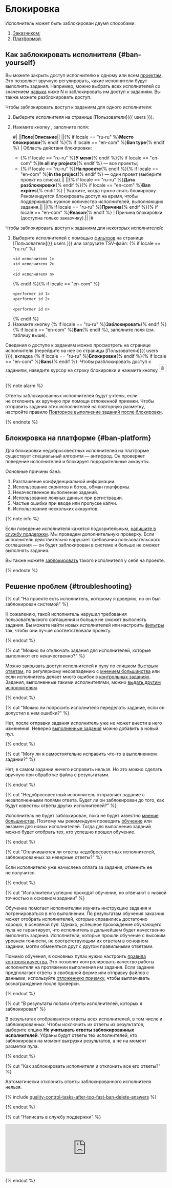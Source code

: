 # Блокировка

Исполнитель может быть заблокирован двумя способами:

1. [Заказчиком](#ban-yourself);
1. [Платформой](#ban-platform).

## Как заблокировать исполнителя  {#ban-yourself}

Вы можете закрыть доступ исполнителю к одному или всем [проектам](../../glossary.md#project). Это позволяет вручную регулировать, какие исполнители будут выполнять задания. Например, можно выбрать всех исполнителей со значением [навыка](../../glossary.md#skill) ниже N и заблокировать им доступ к заданиям. Вы также можете разблокировать доступ.

Чтобы заблокировать доступ к заданиям для одного исполнителя:

1. Выберите исполнителя на странице [Пользователи]({{ users }}).

1. Нажмите кнопку , заполните поля:

    #|
    ||**Поле**|**Описание**||
    ||{% if locale == "ru-ru" %}**Место блокировки**{% endif %}{% if locale == "en-com" %}**Ban type**{% endif %} | Область действия блокировки:
    - {% if locale == "ru-ru" %}**У меня**{% endif %}{% if locale == "en-com" %}**In all my projects**{% endif %} — все проекты;
    - {% if locale == "ru-ru" %}**На проекте**{% endif %}{% if locale == "en-com" %}**In the project**{% endif %} — один проект (выберите проект из списка).||
    ||{% if locale == "ru-ru" %}**Дата разблокировки**{% endif %}{% if locale == "en-com" %}**Ban expires**{% endif %} | Укажите, когда нужно снять блокировку.
    Рекомендуется блокировать доступ на время, чтобы поддерживать нужное количество исполнителей, выполняющих задания.||
    ||{% if locale == "ru-ru" %}**Причина**{% endif %}{% if locale == "en-com" %}**Reason**{% endif %} | Причина блокировки (доступна только заказчику).||
    |#


Чтобы заблокировать доступ к заданиям для некоторых исполнителей:

1. Выберите исполнителей с помощью [фильтров](../../glossary.md#filtering) на странице [Пользователи]({{ users }}) или загрузите TSV-файл:
    {% if locale == "ru-ru" %}
    ```no-highlight
    <id исполнителя 1>
    <id исполнителя 2>
    ...
    <id исполнителя n>
    ```
    {% endif %}{% if locale == "en-com" %}
    ```no-highlight
    <performer id 1>
    <performer id 2>
    ...
    <performer id n>
    ```
    {% endif %}
1. Нажмите кнопку {% if locale == "ru-ru" %}**Заблокировать**{% endif %}{% if locale == "en-com" %}**Ban**{% endif %}, заполните поля (см. таблицу выше).


Сведения о доступе к заданиям можно просмотреть на странице исполнителя (перейдите на нее со страницы [Пользователи]({{ users }})), вкладка {% if locale == "ru-ru" %}**Блокировки**{% endif %}{% if locale == "en-com" %}**Bans**{% endif %}. Чтобы разблокировать доступ к заданиям, наведите курсор на строку блокировки и нажмите кнопку ![](../_images/location-job/task-edit/task-action-delete.png).

{% note alarm %}

Ответы заблокированных исполнителей будут учтены, если не отклонить их вручную при помощи отложенной приемки. Чтобы отправить задания этих исполнителей на повторную разметку, настройте правило [Повторное выполнение заданий после блокировки](restore-task-overlap.md).

{% endnote %}


## Блокировка на платформе {#ban-platform}

Для блокировки недобросовестных исполнителей на платформе существует специальный алгоритм — антифрод. Он проверяет поведение исполнителей и блокирует подозрительные аккаунты.

Основные причины бана:

1. Разглашение конфиденциальной информации.
1. Использование скриптов и ботов, обман платформы.
1. Некачественное выполнение заданий.
1. Использование ложных данных при регистрации.
1. Частые ошибки при вводе или пропуске капчи.
1. Использование нескольких аккаунтов.

{% note info %}

Если поведение исполнителя кажется подозрительным, [напишите в службу поддержки](../troubleshooting/support.md#cheater). Мы проведем дополнительную проверку. Если исполнитель действительно нарушает требования пользовательского соглашения — он будет заблокирован в системе и больше не сможет выполнять задания.

Вы также можете [заблокировать](#ban) такого исполнителя у себя на проекте.

{% endnote %}



## Решение проблем {#troubleshooting}

{% cut "На проекте есть исполнитель, которому я доверяю, но он был заблокирован системой" %}

К сожалению, такой исполнитель нарушил требования пользовательского соглашения и больше не сможет выполнять задания. Вы можете найти новых исполнителей или настроить [фильтры](filters.md) так, чтобы они лучше соответствовали проекту.

{% endcut %}

{% cut "Можно ли отключать задания для исполнителей, которые выполняют его некачественно?" %}

Можно закрывать доступ исполнителей к пулу по слишком [быстрым ответам](quick-answers.md), по регулярному несовпадению с [мнением большинства](mvote.md) или если исполнитель делает много ошибок в [контрольных заданиях](goldenset.md). Задания, выполненные такими исполнителями, можно [выдать другим исполнителям](restore-task-overlap.md).

{% endcut %}

{% cut "Можно ли попросить исполнителя переделать задание, если он допустил в нем ошибки?" %}

Нет, после отправки задания исполнитель уже не может внести в него изменения. Неверно [выполненные задания](../../glossary.md#submitted-answers) можно добавить в новый пул.

{% endcut %}

{% cut "Могу ли я самостоятельно исправить что-то в выполненном задании?" %}

Нет, в самом задании ничего исправить нельзя. Но это можно сделать вручную при обработке файла с результатами.

{% endcut %}

{% cut "Недобросовестный исполнитель отправляет задание с незаполненными полями ответа. Будет ли он заблокирован до того, как будут известны ответы других исполнителей?" %}

Исполнитель не будет заблокирован, пока не будет известно [мнение большинства](mvote.md). Поэтому мы рекомендуем проводить [обучение](train.md) или экзамен для новых исполнителей. Тогда для выполнения заданий можно будет отобрать тех, кто успешно прошел обучение.

{% endcut %}

{% cut "Оплачиваются ли ответы недобросовестных исполнителей, заблокированных за неверные ответы?" %}

Если исполнителю уже начислена оплата за задания, отменить ее не получится.

{% endcut %}

{% cut "Исполнители успешно проходят обучение, но отвечают с низкой точностью в основном задании" %}

Обучение помогает исполнителям изучить инструкцию задания и потренироваться в его выполнении. По результатам обучения заказчик может отобрать исполнителей, которые справились достаточно хорошо, в основной пул. Однако, успешное прохождение обучающего пула не гарантирует, что исполнитель в дальнейшем будет качественно выполнять задания. Исполнители, которые прошли обучение с высоким уровнем точности, не соответствующим их ответам в основном задании, могли обменяться друг с другом правильными ответами.

Помимо обучения, в основных пулах нужно настроить [правила контроля качества.](control.md) Это позволит контролировать качество работы исполнителя на протяжении выполнения им задания. Если задание предполагает ответы в свободной форме или отправку файлов с данными, используйте [отложенную приемку](offline-accept.md), чтобы выплачивать вознаграждение после проверки.

{% endcut %}

{% cut "В результаты попали ответы исполнителей, которых я заблокировал" %}

В результатах отображаются ответы всех исполнителей, в том числе и заблокированных. Чтобы исключить их ответы из результатов, выберите опцию **Не учитывать ответы заблокированных исполнителей**. Убраны будут ответы тех исполнителей, кто заблокирован на момент выгрузки результатов, а не на момент разметки пула.

{% endcut %}

{% cut "Как заблокировать исполнителя и отклонить все его ответы?" %}

Автоматически отклонить ответы заблокированного исполнителя нельзя.

{% include [quality-control-tasks-after-too-fast-ban-delete-answers](../_includes/troubleshooting/pool-setup/id-quality-control/tasks-after-too-fast-ban-delete-answers.md) %}

{% endcut %}

{% cut "Написать в службу поддержки" %}

<iframe width="100%" frameborder="0" src="https://forms.yandex.com/surveys/10035353.388b5c1d02f16762f4a79b515beaa9740148362a/?lang=ru&iframe=1&service=toloka-ai"></iframe>

{% endcut %}